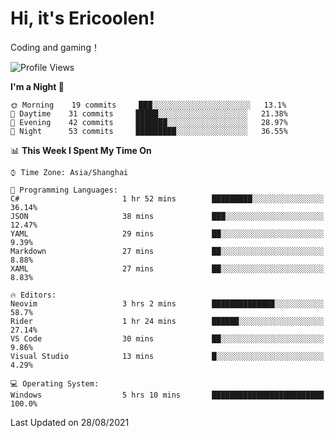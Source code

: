 # Hi, it's Ericoolen!
Coding and gaming！

<!--START_SECTION:waka-->
![Profile Views](http://img.shields.io/badge/Profile%20Views-72-blue)

**I'm a Night 🦉** 

```text
🌞 Morning    19 commits     ███░░░░░░░░░░░░░░░░░░░░░░   13.1% 
🌆 Daytime    31 commits     █████░░░░░░░░░░░░░░░░░░░░   21.38% 
🌃 Evening    42 commits     ███████░░░░░░░░░░░░░░░░░░   28.97% 
🌙 Night      53 commits     █████████░░░░░░░░░░░░░░░░   36.55%

```


📊 **This Week I Spent My Time On** 

```text
⌚︎ Time Zone: Asia/Shanghai

💬 Programming Languages: 
C#                       1 hr 52 mins        █████████░░░░░░░░░░░░░░░░   36.14% 
JSON                     38 mins             ███░░░░░░░░░░░░░░░░░░░░░░   12.47% 
YAML                     29 mins             ██░░░░░░░░░░░░░░░░░░░░░░░   9.39% 
Markdown                 27 mins             ██░░░░░░░░░░░░░░░░░░░░░░░   8.88% 
XAML                     27 mins             ██░░░░░░░░░░░░░░░░░░░░░░░   8.83%

🔥 Editors: 
Neovim                   3 hrs 2 mins        ██████████████░░░░░░░░░░░   58.7% 
Rider                    1 hr 24 mins        ██████░░░░░░░░░░░░░░░░░░░   27.14% 
VS Code                  30 mins             ██░░░░░░░░░░░░░░░░░░░░░░░   9.86% 
Visual Studio            13 mins             █░░░░░░░░░░░░░░░░░░░░░░░░   4.29%

💻 Operating System: 
Windows                  5 hrs 10 mins       █████████████████████████   100.0%

```


 Last Updated on 28/08/2021
<!--END_SECTION:waka-->

